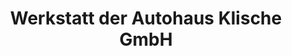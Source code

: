 ---
title: "Werkstatt der Autohaus Klische GmbH"
url: /goerlitz/werkstatt-der-autohaus-klische-gmbh/
shop: Autowerkstatt
---